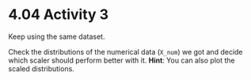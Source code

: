 # 4.04 Activity 3

Keep using the same dataset.

Check the distributions of the numerical data (`X_num`) we got and decide which scaler should perform better with it. **Hint**: You can also plot the scaled distributions.
